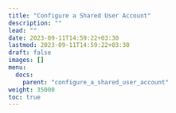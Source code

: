 ```yaml
---
title: "Configure a Shared User Account"
description: ""
lead: ""
date: 2023-09-11T14:59:22+03:30
lastmod: 2023-09-11T14:59:22+03:30
draft: false
images: []
menu:
  docs:
    parent: "configure_a_shared_user_account"
weight: 35000
toc: true
---
```

